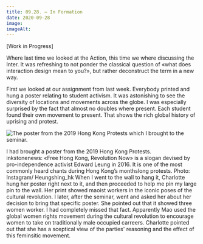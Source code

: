 ```yaml
---
title: 09.28. – In Formation
date: 2020-09-28
image: 
imageAlt: 
---
```


[Work in Progress]

Where last time we looked at the Action, this time we where discussing the Inter. It was refreshing to not ponder the classical question of «what does interaction design mean to you?», but rather deconstruct the term in a new way.

First we looked at our assignment from last week. Everybody printed and hung a poster relating to student activism. It was astonishing to see the diversity of locations and movements across the globe. I was especially surprised by the fact that almost no doubles where present. Each student found their own movement to present. That shows the rich global history of uprising and protest.

![The poster from the 2019 Hong Kong Protests which I brought to the seminar.](https://cdn.i-scmp.com/sites/default/files/styles/660w/public/d8/images/2019/08/23/revolution-now.png?itok=CzhnkOEd)

I had brought a poster from the 2019 Hong Kong Protests.<br/>
inkstonenews: «Free Hong Kong, Revolution Now» is a slogan devised by pro-independence activist Edward Leung in 2016. It is one of the most commonly heard chants during Hong Kong’s monthslong protests. Photo: Instagram/ Heungshing_hk
When I went to the wall to hang it, Charlotte hung her poster right next to it, and then proceeded to help me pin my large pin to the wall. Her print showed maoist workers in the iconic poses of the cultural revolution. I later, after the seminar, went and asked her about her decision to bring that specific poster. She pointed out that it showed three women worker. I had completely missed that fact. Apparently Mao used the global women rights movement during the cultural revolution to
encourage women to take on traditionally male occupied carreers. Charlotte pointed out that she has a sceptical view of the parties' reasoning and the effect of this feminsitic movement.

